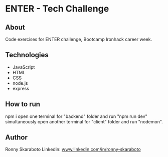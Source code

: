 # ENTER - Tech Challenge

## About
Code exercises for ENTER challenge, Bootcamp Ironhack career week.

## Technologies 
- JavaScript
- HTML
- CSS
- node.js
- express

## How to run
npm i 
open one terminal for "backend" folder and run "npm run dev"
simultaneously open another terminal for "client" folder and run "nodemon". 

## Author
Ronny Skaraboto 
Linkedin: www.linkedin.com/in/ronny-skaraboto
